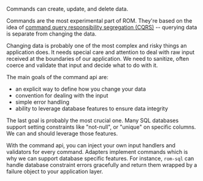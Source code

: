 Commands can create, update, and delete data.

Commands are the most experimental part of ROM. They're based on the idea
of [command query responsibility segregation (CQRS)](http://martinfowler.com/bliki/CQRS.html)
-- querying data is separate from changing the data.

Changing data is probably one of the most complex and risky things an application
does. It needs special care and attention to deal with raw input received at the
boundaries of our application. We need to sanitize, often coerce and validate
that input and decide what to do with it.

The main goals of the command api are:

* an explicit way to define how you change your data
* convention for dealing with the input
* simple error handling
* ability to leverage database features to ensure data integrity

The last goal is probably the most crucial one. Many SQL databases support setting
constraints like "not-null", or "unique" on specific columns. We can and should
leverage those features.

With the command api, you can inject your own input handlers and validators for
every command. Adapters implement commands which is why we can support database
specific features. For instance, `rom-sql` can handle database constraint errors
gracefully and return them wrapped by a failure object to your application
layer.
